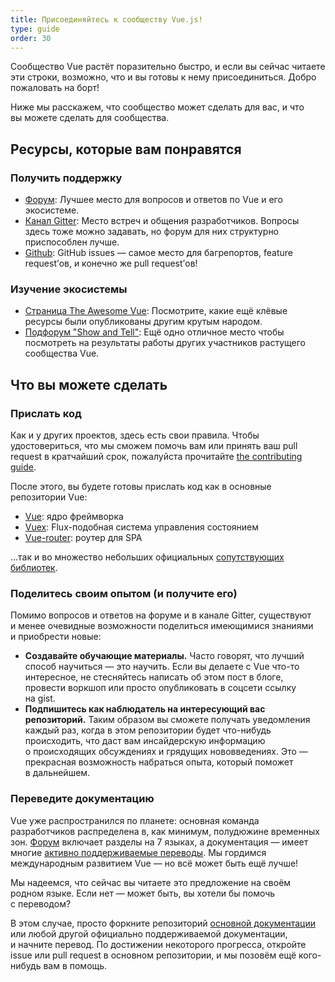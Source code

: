```yaml
---
title: Присоединяйтесь к сообществу Vue.js!
type: guide
order: 30
---
```


Сообщество Vue растёт поразительно быстро, и&nbsp;если вы&nbsp;сейчас читаете эти строки, возможно, что и&nbsp;вы&nbsp;готовы к&nbsp;нему присоединиться. Добро пожаловать на&nbsp;борт!

Ниже мы&nbsp;расскажем, что сообщество может сделать для вас, и&nbsp;что вы&nbsp;можете сделать для сообщества.

## Ресурсы, которые вам понравятся

### Получить поддержку

- [Форум](http://forum.vuejs.org/): Лучшее место для вопросов и&nbsp;ответов по&nbsp;Vue и&nbsp;его экосистеме.
- [Канал Gitter](https://gitter.im/vuejs/vue): Место встреч и&nbsp;общения разработчиков. Вопросы здесь тоже можно задавать, но&nbsp;форум для них структурно приспособлен лучше.
- [Github](https://github.com/vuejs): GitHub issues&nbsp;&mdash; самое место для багрепортов, feature request&rsquo;ов, и&nbsp;конечно&nbsp;же pull request&rsquo;ов!

### Изучение экосистемы

- [Страница The Awesome Vue](https://github.com/vuejs/awesome-vue): Посмотрите, какие ещё клёвые ресурсы были опубликованы другим крутым народом.
- [Подфорум &quot;Show and Tell&quot;](http://forum.vuejs.org/c/show-and-tell): Ещё одно отличное место чтобы посмотреть на&nbsp;результаты работы других участников растущего сообщества Vue.

## Что вы можете сделать

### Прислать код

Как и&nbsp;у&nbsp;других проектов, здесь есть свои правила. Чтобы удостовериться, что мы&nbsp;сможем помочь вам или принять ваш pull request в&nbsp;кратчайший срок, пожалуйста прочитайте [the contributing guide](https://github.com/vuejs/vue/blob/dev/.github/CONTRIBUTING.md).

После этого, вы&nbsp;будете готовы прислать код как в&nbsp;основные репозитории Vue:

- [Vue](https://github.com/vuejs/vue): ядро фреймворка
- [Vuex](https://github.com/vuejs/vuex): Flux-подобная система управления состоянием
- [Vue-router](https://github.com/vuejs/vue-router): роутер для SPA

...так&nbsp;и&nbsp;во&nbsp;множество небольших официальных [сопутствующих библиотек](https://github.com/vuejs).

### Поделитесь своим опытом (и получите его)

Помимо вопросов и&nbsp;ответов на&nbsp;форуме и&nbsp;в&nbsp;канале Gitter, существуют и&nbsp;менее очевидные возможности поделиться имеющимися знаниями и&nbsp;приобрести новые:

- **Создавайте обучающие материалы.** Часто говорят, что лучший способ научиться&nbsp;&mdash; это научить. Если вы&nbsp;делаете с&nbsp;Vue что-то интересное, не&nbsp;стесняйтесь написать об&nbsp;этом пост в&nbsp;блоге, провести воркшоп или просто опубликовать в&nbsp;соцсети ссылку на&nbsp;gist.
- **Подпишитесь как наблюдатель на&nbsp;интересующий вас репозиторий.** Таким образом вы&nbsp;сможете получать уведомления каждый раз, когда в&nbsp;этом репозитории будет что-нибудь происходить, что даст вам инсайдерскую информацию о&nbsp;происходящих обсуждениях и&nbsp;грядущих нововведениях. Это&nbsp;&mdash; прекрасная возможность набраться опыта, который поможет в&nbsp;дальнейшем.

### Переведите документацию

Vue уже распространился по&nbsp;планете: основная команда разработчиков распределена в,&nbsp;как минимум, полудюжине временных зон. [Форум](http://forum.vuejs.org/) включает разделы на&nbsp;7&nbsp;языках, а&nbsp;документация&nbsp;&mdash; имеет многие [активно поддерживаемые переводы](https://github.com/vuejs?utf8=%E2%9C%93&amp;query=vuejs.org). Мы&nbsp;гордимся международным развитием Vue&nbsp;&mdash; но&nbsp;всё может быть ещё лучше!

Мы&nbsp;надеемся, что сейчас вы&nbsp;читаете это предложение на&nbsp;своём родном языке. Если нет&nbsp;&mdash; может быть, вы&nbsp;хотели&nbsp;бы помочь с&nbsp;переводом?

В&nbsp;этом случае, просто форкните репозиторий [основной документации](https://github.com/vuejs/vuejs.org/) или любой другой официально поддерживаемой документации, и&nbsp;начните перевод. По&nbsp;достижении некоторого прогресса, откройте issue или pull request в&nbsp;основном репозитории, и&nbsp;мы&nbsp;позовём ещё кого-нибудь вам в&nbsp;помощь.
